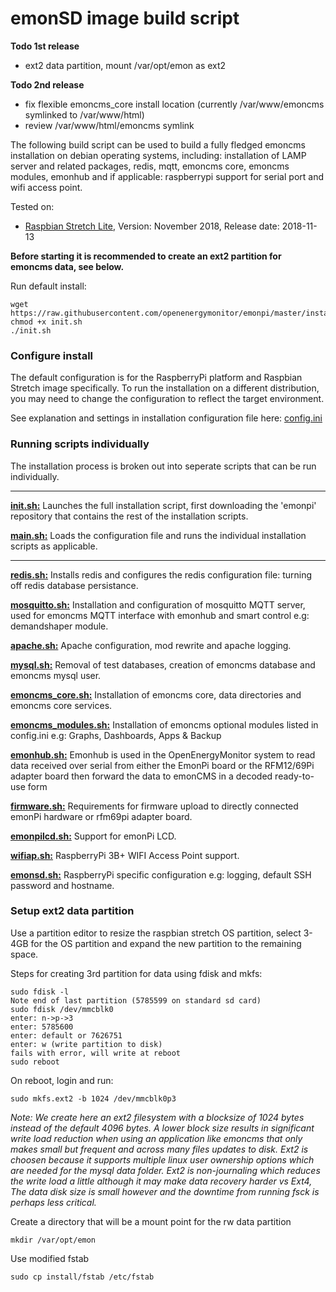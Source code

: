# emonSD image build script

**Todo 1st release**

- ext2 data partition, mount /var/opt/emon as ext2

**Todo 2nd release**

- fix flexible emoncms_core install location (currently /var/www/emoncms symlinked to /var/www/html)
- review /var/www/html/emoncms symlink

The following build script can be used to build a fully fledged emoncms installation on debian operating systems, including: installation of LAMP server and related packages, redis, mqtt, emoncms core, emoncms modules, emonhub and if applicable: raspberrypi support for serial port and wifi access point.

Tested on: 

- [Raspbian Stretch Lite](https://www.raspberrypi.org/downloads/raspbian/), Version: November 2018, Release date: 2018-11-13

**Before starting it is recommended to create an ext2 partition for emoncms data, see below.**

Run default install:

    wget https://raw.githubusercontent.com/openenergymonitor/emonpi/master/install/init.sh
    chmod +x init.sh
    ./init.sh
    
### Configure install

The default configuration is for the RaspberryPi platform and Raspbian Stretch image specifically. To run the installation on a different distribution, you may need to change the configuration to reflect the target environment.

See explanation and settings in installation configuration file here: [config.ini](https://github.com/openenergymonitor/emonpi/blob/master/install/config.ini)

### Running scripts individually

The installation process is broken out into seperate scripts that can be run individually.

---

**[init.sh:](https://github.com/openenergymonitor/emonpi/blob/master/install/init.sh)** Launches the full installation script, first downloading the 'emonpi' repository that contains the rest of the installation scripts.

**[main.sh:](https://github.com/openenergymonitor/emonpi/blob/master/install/main.sh)** Loads the configuration file and runs the individual installation scripts as applicable.

---

**[redis.sh:](https://github.com/openenergymonitor/emonpi/blob/master/install/redis.sh)** Installs redis and configures the redis configuration file: turning off redis database persistance.

**[mosquitto.sh:](https://github.com/openenergymonitor/emonpi/blob/master/install/mosquitto.sh)** Installation and configuration of mosquitto MQTT server, used for emoncms MQTT interface with emonhub and smart control e.g: demandshaper module.

**[apache.sh:](https://github.com/openenergymonitor/emonpi/blob/master/install/apache.sh)** Apache configuration, mod rewrite and apache logging.

**[mysql.sh:](https://github.com/openenergymonitor/emonpi/blob/master/install/mysql.sh)** Removal of test databases, creation of emoncms database and emoncms mysql user.

**[emoncms_core.sh:](https://github.com/openenergymonitor/emonpi/blob/master/install/emoncms_core.sh)** Installation of emoncms core, data directories and emoncms core services.

**[emoncms_modules.sh:](https://github.com/openenergymonitor/emonpi/blob/master/install/emoncms_modules.sh)** Installation of emoncms optional modules listed in config.ini e.g: Graphs, Dashboards, Apps & Backup

**[emonhub.sh:](https://github.com/openenergymonitor/emonpi/blob/master/install/emonhub.sh)** Emonhub is used in the OpenEnergyMonitor system to read data received over serial from either the EmonPi board or the RFM12/69Pi adapter board then forward the data to emonCMS in a decoded ready-to-use form

**[firmware.sh:](https://github.com/openenergymonitor/emonpi/blob/master/install/firmware.sh)** Requirements for firmware upload to directly connected emonPi hardware or rfm69pi adapter board.

**[emonpilcd.sh:](https://github.com/openenergymonitor/emonpi/blob/master/install/emonpilcd.sh)** Support for emonPi LCD.

**[wifiap.sh:](https://github.com/openenergymonitor/emonpi/blob/master/install/wifiap.sh)** RaspberryPi 3B+ WIFI Access Point support.

**[emonsd.sh:](https://github.com/openenergymonitor/emonpi/blob/master/install/emonsd.sh)** RaspberryPi specific configuration e.g: logging, default SSH password and hostname.

### Setup ext2 data partition

Use a partition editor to resize the raspbian stretch OS partition, select 3-4GB for the OS partition and expand the new partition to the remaining space.

Steps for creating 3rd partition for data using fdisk and mkfs:

    sudo fdisk -l
    Note end of last partition (5785599 on standard sd card)
    sudo fdisk /dev/mmcblk0
    enter: n->p->3
    enter: 5785600
    enter: default or 7626751
    enter: w (write partition to disk)
    fails with error, will write at reboot
    sudo reboot

On reboot, login and run:

    sudo mkfs.ext2 -b 1024 /dev/mmcblk0p3

*Note: We create here an ext2 filesystem with a blocksize of 1024 bytes instead of the default 4096 bytes. A lower block size results in significant write load reduction when using an application like emoncms that only makes small but frequent and across many files updates to disk. Ext2 is choosen because it supports multiple linux user ownership options which are needed for the mysql data folder. Ext2 is non-journaling which reduces the write load a little although it may make data recovery harder vs Ext4, The data disk size is small however and the downtime from running fsck is perhaps less critical.*

Create a directory that will be a mount point for the rw data partition

    mkdir /var/opt/emon

Use modified fstab

    sudo cp install/fstab /etc/fstab

